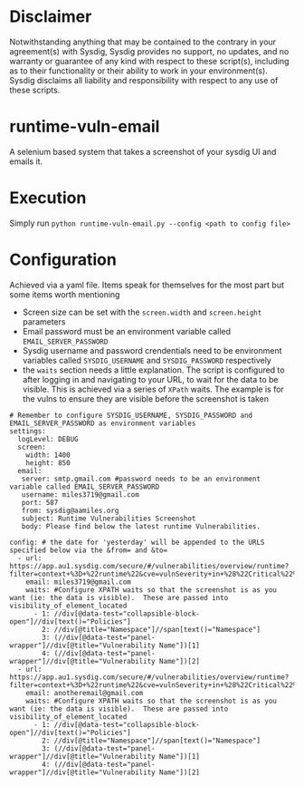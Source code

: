 # Disclaimer

Notwithstanding anything that may be contained to the contrary in your agreement(s) with Sysdig, Sysdig provides no support, no updates, and no warranty or guarantee of any kind with respect to these script(s), including as to their functionality or their ability to work in your environment(s).  Sysdig disclaims all liability and responsibility with respect to any use of these scripts. 

# runtime-vuln-email
A selenium based system that takes a screenshot of your sysdig UI and emails it.

# Execution
Simply run
`python runtime-vuln-email.py --config <path to config file>`

# Configuration
Achieved via a yaml file.  Items speak for themselves for the most part but some items worth mentioning

- Screen size can be set with the `screen.width` and `screen.height` parameters
- Email password must be an environment variable called `EMAIL_SERVER_PASSWORD`
- Sysdig username and password crendentials need to be environment variables called `SYSDIG_USERNAME` and `SYSDIG_PASSWORD` respectively
- the `waits` section needs a little explanation.  The script is configured to after logging in and navigating to your URL, to wait for the data to be visible.  This is achieved via a series of `XPath` waits.  The example is for the vulns to ensure they are visible before the screenshot is taken

```
# Remember to configure SYSDIG_USERNAME, SYSDIG_PASSWORD and EMAIL_SERVER_PASSWORD as environment variables
settings:
  logLevel: DEBUG
  screen:
    width: 1400
    height: 850
  email:
   server: smtp.gmail.com #password needs to be an environment variable called EMAIL_SERVER_PASSWORD
   username: miles3719@gmail.com
   port: 587
   from: sysdig@aamiles.org
   subject: Runtime Vulnerabilities Screenshot
   body: Please find below the latest runtime Vulnerabilities.

config: # the date for 'yesterday' will be appended to the URLS specified below via the &from= and &to=
  - url: https://app.au1.sysdig.com/secure/#/vulnerabilities/overview/runtime?filter=context+%3D+%22runtime%22&cve=vulnSeverity+in+%28%22Critical%22%2C+%22High%22%29+and+vulnIsRunning+%3D+true
    email: miles3719@gmail.com
    waits: #Configure XPATH waits so that the screenshot is as you want (ie: the data is visible).  These are passed into visibility_of_element_located
      - 1: //div[@data-test="collapsible-block-open"]//div[text()="Policies"]
        2: //div[@title="Namespace"]//span[text()="Namespace"]
        3: (//div[@data-test="panel-wrapper"]//div[@title="Vulnerability Name"])[1]
        4: (//div[@data-test="panel-wrapper"]//div[@title="Vulnerability Name"])[2]
  - url: https://app.au1.sysdig.com/secure/#/vulnerabilities/overview/runtime?filter=context+%3D+%22runtime%22&cve=vulnSeverity+in+%28%22Critical%22%2C+%22High%22%29+and+vulnIsRunning+%3D+true
    email: anotheremail@gmail.com
    waits: #Configure XPATH waits so that the screenshot is as you want (ie: the data is visible).  These are passed into visibility_of_element_located
      - 1: //div[@data-test="collapsible-block-open"]//div[text()="Policies"]
        2: //div[@title="Namespace"]//span[text()="Namespace"]
        3: (//div[@data-test="panel-wrapper"]//div[@title="Vulnerability Name"])[1]
        4: (//div[@data-test="panel-wrapper"]//div[@title="Vulnerability Name"])[2]
```
